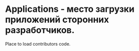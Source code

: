 # Applications - место загрузки приложений сторонних разработчиков.
Place to load contributors code.
